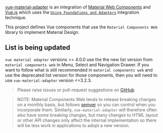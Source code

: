 [vue-material-adapter](https://github.com/pgbross/vue-material-adapter) is an integration of
[Material Web Components](https://material.io/components/web/)
and [Vue.js](https://vuejs.org) which uses the
[`Using Foundations and Adapters`](https://github.com/material-components/material-components-web/blob/master/docs/integrating-into-frameworks.md#the-advanced-approach-using-foundations-and-adapters) integration technique.

This project defines Vue components that use the `Material Components Web` library to implement Material Design.

## List is being updated

`vue material adapter` versions >= 4.0.0 use the the new list version from `material components web` in Menu, Select and Navigation Drawer. If you want to follow what is still recommended in `material components web` and use the deprecated list version for those components, then you will need to use `vue-material-adapter` version <=3.2.3.

> Please raise issues or pull-request suggestions on [GitHub](https://github.com/pgbross/vue-material-adapter/issues)

> NOTE: Material Components Web tends to release breaking changes on a monthly basis, but follows
> [semver](https://semver.org/) so you can control when you incorporate them.
> Similarly, `vue-material-adapter` will therefore often also have some breaking changes, but many changes to HTML layout
> or other API changes only affect the internal implementation so there will be less work in applications to adopt a new version.
